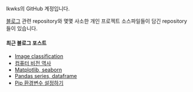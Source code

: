 lkwks의 GitHub 계정입니다.

[블로그](https://lkwks.github.io) 관련 repository와 몇몇 사소한 개인 프로젝트 소스파일들이 담긴 repository들이 있습니다.


#### 최근 블로그 포스트
<!-- BLOG-POST-LIST:START -->
- [Image classification](https://lkwks.github.io/cs231n/2021/12/24/image-classification.html)
- [컴퓨터 비전 역사](https://lkwks.github.io/cs231n/2021/12/24/%EC%BB%B4%ED%93%A8%ED%84%B0-%EB%B9%84%EC%A0%84-%EC%97%AD%EC%82%AC.html)
- [Matplotlib, seaborn](https://lkwks.github.io/python/2021/12/23/matplotlib,-seaborn.html)
- [Pandas series, dataframe](https://lkwks.github.io/python/2021/12/22/pandas-series,-dataframe.html)
- [Pip 환경변수 설정하기](https://lkwks.github.io/%EA%B8%B0%ED%83%80/2021/12/22/pip-%ED%99%98%EA%B2%BD%EB%B3%80%EC%88%98-%EC%84%A4%EC%A0%95%ED%95%98%EA%B8%B0.html)
<!-- BLOG-POST-LIST:END -->
  
<!--![Top Langs](https://github-readme-stats.vercel.app/api/top-langs/?username=lkwks)-->
